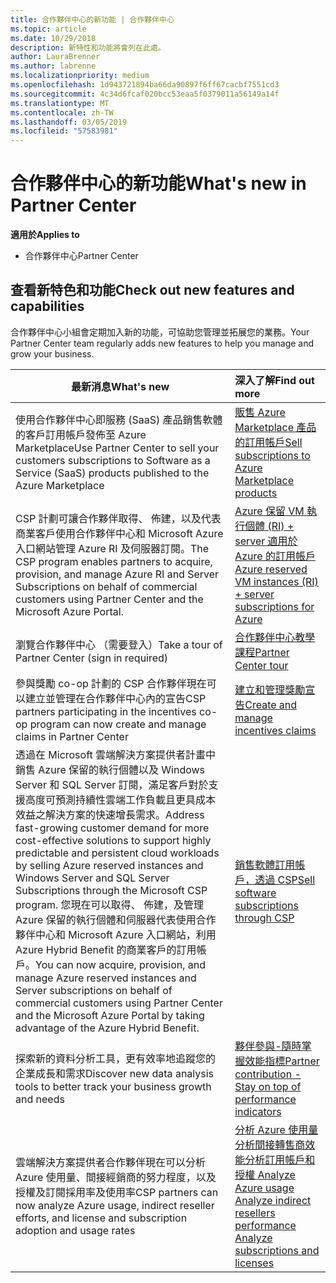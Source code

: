 ```yaml
---
title: 合作夥伴中心的新功能 | 合作夥伴中心
ms.topic: article
ms.date: 10/29/2018
description: 新特性和功能將會列在此處。
author: LauraBrenner
ms.author: labrenne
ms.localizationpriority: medium
ms.openlocfilehash: 1d943721894ba66da90897f6ff67cacbf7551cd3
ms.sourcegitcommit: 4c34d6fcaf020bcc53eaa5f0379011a56149a14f
ms.translationtype: MT
ms.contentlocale: zh-TW
ms.lasthandoff: 03/05/2019
ms.locfileid: "57583981"
---
```

# <a name="whats-new-in-partner-center"></a><span data-ttu-id="4f4f7-103">合作夥伴中心的新功能</span><span class="sxs-lookup"><span data-stu-id="4f4f7-103">What's new in Partner Center</span></span>

<span data-ttu-id="4f4f7-104">**適用於**</span><span class="sxs-lookup"><span data-stu-id="4f4f7-104">**Applies to**</span></span>

-  <span data-ttu-id="4f4f7-105">合作夥伴中心</span><span class="sxs-lookup"><span data-stu-id="4f4f7-105">Partner Center</span></span>

## <a name="check-out-new-features-and-capabilities"></a><span data-ttu-id="4f4f7-106">查看新特色和功能</span><span class="sxs-lookup"><span data-stu-id="4f4f7-106">Check out new features and capabilities</span></span> 

<span data-ttu-id="4f4f7-107">合作夥伴中心小組會定期加入新的功能，可協助您管理並拓展您的業務。</span><span class="sxs-lookup"><span data-stu-id="4f4f7-107">Your Partner Center team regularly adds new features to help you manage and grow your business.</span></span>


|<span data-ttu-id="4f4f7-108">**最新消息**</span><span class="sxs-lookup"><span data-stu-id="4f4f7-108">**What's new**</span></span>   |<span data-ttu-id="4f4f7-109">**深入了解**</span><span class="sxs-lookup"><span data-stu-id="4f4f7-109">**Find out more**</span></span>   |
|----------------------|:-----------------|
|<span data-ttu-id="4f4f7-110">使用合作夥伴中心即服務 (SaaS) 產品銷售軟體的客戶訂用帳戶發佈至 Azure Marketplace</span><span class="sxs-lookup"><span data-stu-id="4f4f7-110">Use Partner Center to sell your customers subscriptions to Software as a Service (SaaS) products published to the Azure Marketplace</span></span>  | [<span data-ttu-id="4f4f7-111">販售 Azure Marketplace 產品的訂用帳戶</span><span class="sxs-lookup"><span data-stu-id="4f4f7-111">Sell subscriptions to Azure Marketplace products</span></span>](sell-marketplace-products.md)|
|<span data-ttu-id="4f4f7-112">CSP 計劃可讓合作夥伴取得、 佈建，以及代表商業客戶使用合作夥伴中心和 Microsoft Azure 入口網站管理 Azure RI 及伺服器訂閱。</span><span class="sxs-lookup"><span data-stu-id="4f4f7-112">The CSP program enables partners to acquire, provision, and manage Azure RI and Server Subscriptions on behalf of commercial customers using Partner Center and the Microsoft Azure Portal.</span></span>|[<span data-ttu-id="4f4f7-113">Azure 保留 VM 執行個體 (RI) + server 適用於 Azure 的訂用帳戶</span><span class="sxs-lookup"><span data-stu-id="4f4f7-113">Azure reserved VM instances (RI) + server subscriptions for Azure</span></span>](azure-ri-server-subscriptions.md)|
|<span data-ttu-id="4f4f7-114">瀏覽合作夥伴中心 （需要登入）</span><span class="sxs-lookup"><span data-stu-id="4f4f7-114">Take a tour of Partner Center (sign in required)</span></span>|[<span data-ttu-id="4f4f7-115">合作夥伴中心教學課程</span><span class="sxs-lookup"><span data-stu-id="4f4f7-115">Partner Center tour</span></span>](https://partnercenter.microsoft.com/pcv/redirect?authenticate=true&redirect=%2Fdashboard%2Foverview)|
|<span data-ttu-id="4f4f7-116">參與獎勵 co-op 計劃的 CSP 合作夥伴現在可以建立並管理在合作夥伴中心內的宣告</span><span class="sxs-lookup"><span data-stu-id="4f4f7-116">CSP partners participating in the incentives co-op program can now create and manage claims in Partner Center</span></span>|[<span data-ttu-id="4f4f7-117">建立和管理獎勵宣告</span><span class="sxs-lookup"><span data-stu-id="4f4f7-117">Create and manage incentives claims</span></span>](create-incentives-claims.md)|
|<span data-ttu-id="4f4f7-118">透過在 Microsoft 雲端解決方案提供者計畫中銷售 Azure 保留的執行個體以及 Windows Server 和 SQL Server 訂閱，滿足客戶對於支援高度可預測持續性雲端工作負載且更具成本效益之解決方案的快速增長需求。</span><span class="sxs-lookup"><span data-stu-id="4f4f7-118">Address fast-growing customer demand for more cost-effective solutions to support highly predictable and persistent cloud workloads by selling Azure reserved instances and Windows Server and SQL Server Subscriptions through the Microsoft CSP program.</span></span> <span data-ttu-id="4f4f7-119">您現在可以取得、 佈建，及管理 Azure 保留的執行個體和伺服器代表使用合作夥伴中心和 Microsoft Azure 入口網站，利用 Azure Hybrid Benefit 的商業客戶的訂用帳戶。</span><span class="sxs-lookup"><span data-stu-id="4f4f7-119">You can now acquire, provision, and manage Azure reserved instances and Server subscriptions on behalf of commercial customers using Partner Center and the Microsoft Azure Portal by taking advantage of the Azure Hybrid Benefit.</span></span>|[<span data-ttu-id="4f4f7-120">銷售軟體訂用帳戶，透過 CSP</span><span class="sxs-lookup"><span data-stu-id="4f4f7-120">Sell software subscriptions through CSP</span></span>](csp-software-subscriptions.md)|
|<span data-ttu-id="4f4f7-121">探索新的資料分析工具，更有效率地追蹤您的企業成長和需求</span><span class="sxs-lookup"><span data-stu-id="4f4f7-121">Discover new data analysis tools to better track your business growth and needs</span></span>| [<span data-ttu-id="4f4f7-122">夥伴參與-隨時掌握效能指標</span><span class="sxs-lookup"><span data-stu-id="4f4f7-122">Partner contribution - Stay on top of performance indicators</span></span>](partner-contributions.md)|
|<span data-ttu-id="4f4f7-123">雲端解決方案提供者合作夥伴現在可以分析 Azure 使用量、間接經銷商的努力程度，以及授權及訂閱採用率及使用率</span><span class="sxs-lookup"><span data-stu-id="4f4f7-123">CSP partners can now analyze Azure usage, indirect reseller efforts, and license and subscription adoption and usage rates</span></span>|<span data-ttu-id="4f4f7-124">[分析 Azure 使用量](analyze-azure-usage.md)[分析間接轉售商效能](Analyze-indirect-resellers.md)[分析訂用帳戶和授權      ](analyze-subscriptions-licenses.md)</span><span class="sxs-lookup"><span data-stu-id="4f4f7-124">[Analyze Azure usage](analyze-azure-usage.md)  [Analyze indirect resellers performance](Analyze-indirect-resellers.md)    [Analyze subscriptions and licenses](analyze-subscriptions-licenses.md)</span></span>|

